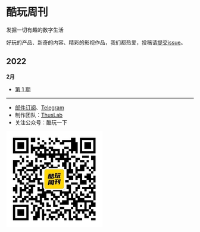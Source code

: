 # 酷玩周刊
发掘一切有趣的数字生活

好玩的产品、新奇的内容、精彩的影视作品，我们都热爱，投稿请[提交issue](https://github.com/lvwzhen/coldplay-weekly/issues)。

## 2022

**2月**

- [第 1 期](doc/issue-1.md)

---

- [邮件订阅](https://www.getrevue.co/profile/coldplay-weekly)、[Telegram](https://t.me/ColdplayWeekly)
- 制作团队：[ThusLab](https://thuscn.com/lab/)
- 关注公众号：酷玩一下

![](doc/asset/2022/img2022022203.jpg)